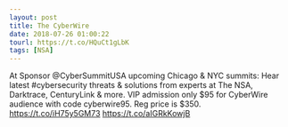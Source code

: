 ```yaml
---
layout: post
title: The CyberWire
date: 2018-07-26 01:00:22
tourl: https://t.co/HQuCt1gLbK
tags: [NSA]
---
```

At Sponsor @CyberSummitUSA upcoming Chicago &amp; NYC summits: Hear latest #cybersecurity threats &amp; solutions from experts at The NSA, Darktrace, CenturyLink &amp; more. VIP admission only $95 for CyberWire audience with code cyberwire95. Reg price is $350. https://t.co/iH75y5GM73 https://t.co/aIGRkKowjB